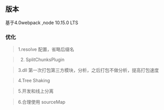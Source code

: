 ## 版本
基于4.0webpack  ,node  10.15.0 LTS

### 优化

> 1.resolve 配置，省略后缀名 

> 2. SplitChunksPlugin 

> 3.dll 第一次打包第三方模块，分析，之后打包不做分析，提高打包速度 

> 4.Tree Shaking 

> 5.开发和线上分离 

> 6.合理使用 sourceMap

